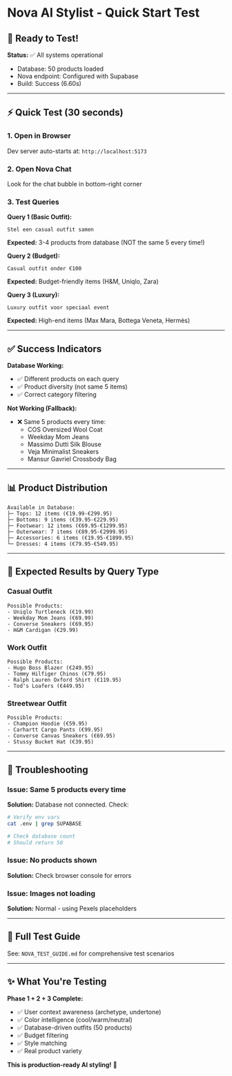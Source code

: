 # Nova AI Stylist - Quick Start Test

## 🚀 Ready to Test!

**Status:** ✅ All systems operational
- Database: 50 products loaded
- Nova endpoint: Configured with Supabase
- Build: Success (6.60s)

---

## ⚡ Quick Test (30 seconds)

### 1. Open in Browser
Dev server auto-starts at: `http://localhost:5173`

### 2. Open Nova Chat
Look for the chat bubble in bottom-right corner

### 3. Test Queries

**Query 1 (Basic Outfit):**
```
Stel een casual outfit samen
```
**Expected:** 3-4 products from database (NOT the same 5 every time!)

**Query 2 (Budget):**
```
Casual outfit onder €100
```
**Expected:** Budget-friendly items (H&M, Uniqlo, Zara)

**Query 3 (Luxury):**
```
Luxury outfit voor speciaal event
```
**Expected:** High-end items (Max Mara, Bottega Veneta, Hermès)

---

## ✅ Success Indicators

**Database Working:**
- ✅ Different products on each query
- ✅ Product diversity (not same 5 items)
- ✅ Correct category filtering

**Not Working (Fallback):**
- ❌ Same 5 products every time:
  - COS Oversized Wool Coat
  - Weekday Mom Jeans
  - Massimo Dutti Silk Blouse
  - Veja Minimalist Sneakers
  - Mansur Gavriel Crossbody Bag

---

## 📊 Product Distribution

```
Available in Database:
├─ Tops: 12 items (€19.99-€299.95)
├─ Bottoms: 9 items (€39.95-€229.95)
├─ Footwear: 12 items (€69.95-€1299.95)
├─ Outerwear: 7 items (€89.95-€2999.95)
├─ Accessories: 6 items (€19.95-€1899.95)
└─ Dresses: 4 items (€79.95-€549.95)
```

---

## 🎯 Expected Results by Query Type

### Casual Outfit
```
Possible Products:
- Uniqlo Turtleneck (€19.99)
- Weekday Mom Jeans (€69.99)
- Converse Sneakers (€69.95)
- H&M Cardigan (€29.99)
```

### Work Outfit
```
Possible Products:
- Hugo Boss Blazer (€249.95)
- Tommy Hilfiger Chinos (€79.95)
- Ralph Lauren Oxford Shirt (€119.95)
- Tod's Loafers (€449.95)
```

### Streetwear Outfit
```
Possible Products:
- Champion Hoodie (€59.95)
- Carhartt Cargo Pants (€99.95)
- Converse Canvas Sneakers (€69.95)
- Stussy Bucket Hat (€39.95)
```

---

## 🔧 Troubleshooting

### Issue: Same 5 products every time
**Solution:** Database not connected. Check:
```bash
# Verify env vars
cat .env | grep SUPABASE

# Check database count
# Should return 50
```

### Issue: No products shown
**Solution:** Check browser console for errors

### Issue: Images not loading
**Solution:** Normal - using Pexels placeholders

---

## 📝 Full Test Guide

See: `NOVA_TEST_GUIDE.md` for comprehensive test scenarios

---

## ✨ What You're Testing

**Phase 1 + 2 + 3 Complete:**
- ✅ User context awareness (archetype, undertone)
- ✅ Color intelligence (cool/warm/neutral)
- ✅ Database-driven outfits (50 products)
- ✅ Budget filtering
- ✅ Style matching
- ✅ Real product variety

**This is production-ready AI styling!** 🎉
